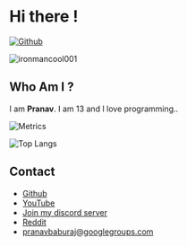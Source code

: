 # Hi there !
[
![Github](https://img.shields.io/github/followers/pranavbaburaj?label=Follow&style=social)](https://github.com/pranavbaburaj)
<br>
<p align="left"> <img src="https://komarev.com/ghpvc/?username=pranavbaburaj&label=Profile%20views&color=0e75b6&style=for-the-badge" alt="ironmancool001" /> </p>

## Who Am I ?
  I am **Pranav**. I am 13 and I love programming..
  <br>
 
![Metrics](https://metrics.lecoq.io/pranavbaburaj)


![Top Langs](https://github-readme-stats.vercel.app/api/top-langs/?username=pranavbaburaj&theme=tokyonight)

## Contact

 - [Github](https://github.com/pranavbaburaj)
 - [YouTube](https://www.youtube.com/channel/UCXUbqWoz5V_Hoeofgbf6Mbw/featured?view_as=subscriber)
 - [Join my discord server](https://discord.gg/YNDwpmth2m)
 - [Reddit](https://www.reddit.com/user/pranavbaburaj)
 - pranavbaburaj@googlegroups.com
